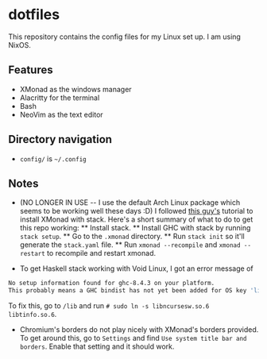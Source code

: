 # dotfiles
This repository contains the config files for my Linux set up. 
I am using NixOS.

## Features
* XMonad as the windows manager
* Alacritty for the terminal
* Bash 
* NeoVim as the text editor 

## Directory navigation
* `config/` is `~/.config`

## Notes
 * (NO LONGER IN USE -- I use the default Arch Linux package which seems to be working well these days :D) I followed [this guy's](https://brianbuccola.com/how-to-install-xmonad-and-xmobar-via-stack/) tutorial to install XMonad with stack. Here's a short summary of what to do to get this repo working:
 ** Install stack.
 ** Install GHC with stack by running `stack setup`.
 ** Go to the `.xmonad` directory.
 ** Run `stack init` so it'll generate the `stack.yaml` file.
 ** Run `xmonad --recompile` and `xmonad --restart` to recompile and restart xmonad.

 * To get Haskell stack working with Void Linux, I got an error message of 
 ```bash
 No setup information found for ghc-8.4.3 on your platform.
 This probably means a GHC bindist has not yet been added for OS key 'linux64-ncurses6', 'linux64-tinfo6'.
 ```
 To fix this, go to `/lib` and run `# sudo ln -s libncursesw.so.6 libtinfo.so.6`.

 * Chromium's borders do not play nicely with XMonad's borders provided. To get around this, go to `Settings` and find `Use system title bar and borders`. Enable that setting and it should work.

